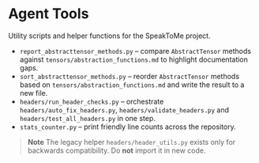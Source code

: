 # Agent Tools

Utility scripts and helper functions for the SpeakToMe project.

* `report_abstracttensor_methods.py` – compare `AbstractTensor` methods
  against `tensors/abstraction_functions.md` to highlight documentation gaps.
* `sort_abstracttensor_methods.py` – reorder `AbstractTensor` methods based on
  `tensors/abstraction_functions.md` and write the result to a new file.
* `headers/run_header_checks.py` – orchestrate `headers/auto_fix_headers.py`,
  `headers/validate_headers.py` and `headers/test_all_headers.py` in one step.
* `stats_counter.py` – print friendly line counts across the repository.

> **Note**
> The legacy helper `headers/header_utils.py` exists only for backwards
> compatibility. Do **not** import it in new code.
